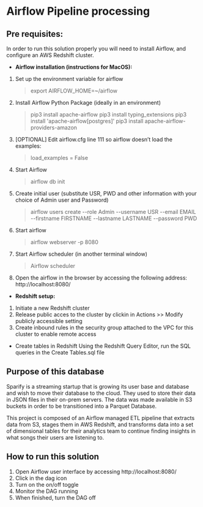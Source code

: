 # Airflow Pipeline processing

## Pre requisites:

In order to run this solution properly you will need to install Airflow, and configure an AWS Redshift cluster. 

* **Airflow installation (instructions for MacOS):**

1) Set up the environment variable for airflow

    >export AIRFLOW_HOME=~/airflow 
    
2) Install Airflow Python Package (ideally in an environment)

    >pip3 install apache-airflow
    >pip3 install typing_extensions
    >pip3 install 'apache-airflow[postgres]'
    >pip3 install apache-airflow-providers-amazon
    
3) [OPTIONAL] Edit airflow.cfg line 111 so airflow doesn’t load the examples:

    >load_examples = False
    
4) Start Airflow
    
    >airflow db init
    
5) Create initial user (substitute USR, PWD and other information with your choice of Admin user and Password)
    
    >airflow users  create --role Admin --username USR --email EMAIL --firstname FIRSTNAME --lastname LASTNAME --password PWD
    
6) Start airflow
    
    >airflow webserver -p 8080
    
7) Start Airflow scheduler (in another terminal window)
    
    >Airflow scheduler
    
8) Open the airflow in the browser by accessing the following address: http://localhost:8080/


* **Redshift setup:**
1) Initiate a new Redshift cluster
2) Release public acces to the cluster by clickin in Actions >> Modify publicly accessible setting
3) Create inbound rules in the security group attached to the VPC for this cluster to enable remote access

* Create tables in Redshift
Using the Redshift Query Editor, run the SQL queries in the Create Tables.sql file

## Purpose of this database 

Sparify is a streaming startup that is growing its user base and database and wish to move their database to the cloud. They used to store their data in JSON files in their on-prem servers. The data was made available in S3 buckets in order to be transitioned into a Parquet Database.

This project is composed of an Airflow managed ETL pipeline that extracts data from S3, stages them in AWS Redshift, and transforms data into a set of dimensional tables for their analytics team to continue finding insights in what songs their users are listening to. 

## How to run this solution

1) Open Airflow user interface by accessing http://localhost:8080/
2) Click in the dag icon
2) Turn on the on/off toggle 
3) Monitor the DAG running
4) When finished, turn the DAG off
